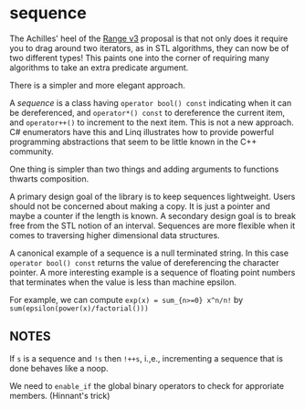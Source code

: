 ﻿# sequence

The Achilles' heel of the [Range v3](https://github.com/ericniebler/range-v3)
proposal is that not only does it require you to drag around two iterators, as in
STL algorithms, they can now be of two different types! This paints one into the corner of
requiring many algorithms to take an extra predicate argument.

There is a simpler and more elegant approach.

A _sequence_ is a class having `operator bool() const`
indicating when it can be dereferenced, and `operator*() const` to dereference
the current item, and `operator++()` to increment to the next item.
This is not a new approach.
C# enumerators have this and Linq illustrates how to provide powerful
programming abstractions that seem to be little known in the C++ community.

One thing is simpler than two things and adding arguments
to functions thwarts composition.

A primary design goal of the library is to keep sequences lightweight. Users
should not be concerned about making a copy. It is just a pointer and maybe
a counter if the length is known. A secondary design goal is to break free
from the STL notion of an interval. Sequences are more flexible when it
comes to traversing higher dimensional data structures. 

A canonical example of a sequence is a null terminated string. In this case
`operator bool() const` returns the value of dereferencing the character
pointer. A more interesting example is a sequence of floating point numbers
that terminates when the value is less than machine epsilon.

For example, we can compute `exp(x) = sum_{n>=0} x^n/n!` by `sum(epsilon(power(x)/factorial()))` 

## NOTES

If `s` is a sequence and `!s` then `!++s`, i.,e., incrementing a sequence that is
done behaves like a noop.

We need to `enable_if` the global binary operators to check for approriate members. (Hinnant's trick)

